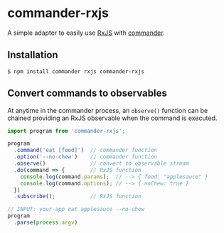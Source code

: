 # commander-rxjs

A simple adapter to easily use [RxJS](https://github.com/ReactiveX/RxJS) with [commander](https://github.com/tj/commander.js).

## Installation

```
$ npm install commander rxjs commander-rxjs
```

## Convert commands to observables

At anytime in the commander process, an `observe()` function can be chained providing an RxJS observable when the command is executed.

```js
import program from 'commander-rxjs';

program
  .command('eat [food]')  // commander function
  .option('--no-chew')    // commander function
  .observe()              // convert to observable stream
  .do(command => {        // RxJS function
    console.log(command.params);  // --> { food: "applesauce" }
    console.log(command.options); // --> { noChew: true }
  })
  .subscribe();           // RxJS function

// INPUT: your-app eat applesauce --no-chew
program
  .parse(process.argv)
```
